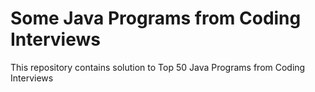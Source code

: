 # Some Java Programs from Coding Interviews
This repository contains solution to Top 50 Java Programs from Coding Interviews